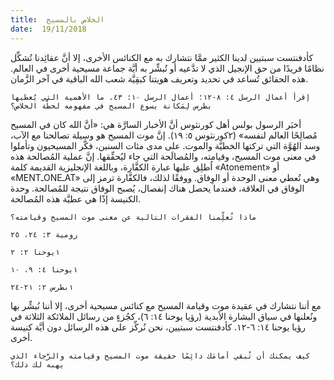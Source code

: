 ```yaml
---
title:  الخلاص بالمسيح
date:  19/11/2018
---
```


كأدفنتست سبتيين لدينا الكثير ممَّا نتشارك به مع الكنائس الأخرى، إلا أنَّ عقائِدنا تُشكِّل نظامًا فريدًا من حق الإنجيل الذي لا تدَّعيه أو تُبشِّر به أيَّة جماعة مسيحية أخرى في العالم. هذه الحقائق تُساعد في تحديد وتعريف هويتنا كبقِيَّة شعب الله الباقية في آخر الزَّمان.

`إقرأ أعمال الرسل ٤: ٨-١٢؛ أعمال الرسل ١٠: ٤٣. ما الأهمية التي يُعطيها بطرس لِمَكانة يسوع المسيح في مفهومه لخطَّة الخلاص؟`

أخبَر الرسول بولس أهل كورنثوس أنَّ الأخبار السارَّة هي: «أنَّ الله كان في المسيح مُصالِحًا العالم لنفسه» (٢كورنثوس ٥: ١٩). إنَّ موت المسيح هو وسيلة تصالحنا مع الآب، وسد الهُوَّة التي تركتها الخطيَّة والموت. على مدى مئات السنين، فكَّر المسيحيون وتأملوا في معنى موت المسيح، وقيامته، والمُصالَحة التي جاء ليُحقِّقها. إنَّ عملية المُصالحة هذه اُطلِق عليها عبارة الكفَّارة، وباللغة الإنجليزية القديمة كلمة «Atonement» أو «MENTـONEـAT» وهي تُعطي معنى الوحدة أو الوِفاق. ووفقًا لذلك، فالكفَّارة ترمز إلى الوفاق في العلاقة، فعندما يحصل هناك إنفصال، يُصبح الوفاق نتيجة للمُصالحة. وحدة الكنيسة إذًا هي عطيَّة هذه المُصالحة.

`ماذا تُعلِّمنا الفقرات التالية عن معنى موت المسيح وقيامته؟`

`رومية ٣: ٢٤، ٢٥`

`١يوحنا ٢: ٢`

`١يوحنا ٤: ٩، ١٠`

`١بطرس ٢: ٢١-٢٤`

مع أننا نتشارك في عقيدة موت وقيامة المسيح مع كنائس مسيحية أخرى، إلا أننا نُبشِّر بها ونُعلنها في سياق البشارة الأبدية (رؤيا يوحنا ١٤: ٦)، كجُزءٍ من رسائل الملائكة الثلاثة في رؤيا يوحنا ١٤: ٦-١٢. كأدفنتست سبتيين، نحن نُركِّز على هذه الرسائل دون أيَّة كنيسة أخرى.

`كيف يمكنك أن تُبقي أمامَك دائِمًا حقيقة موت المسيح وقيامته والرَّجاء الذي يهبه لك ذلك؟`